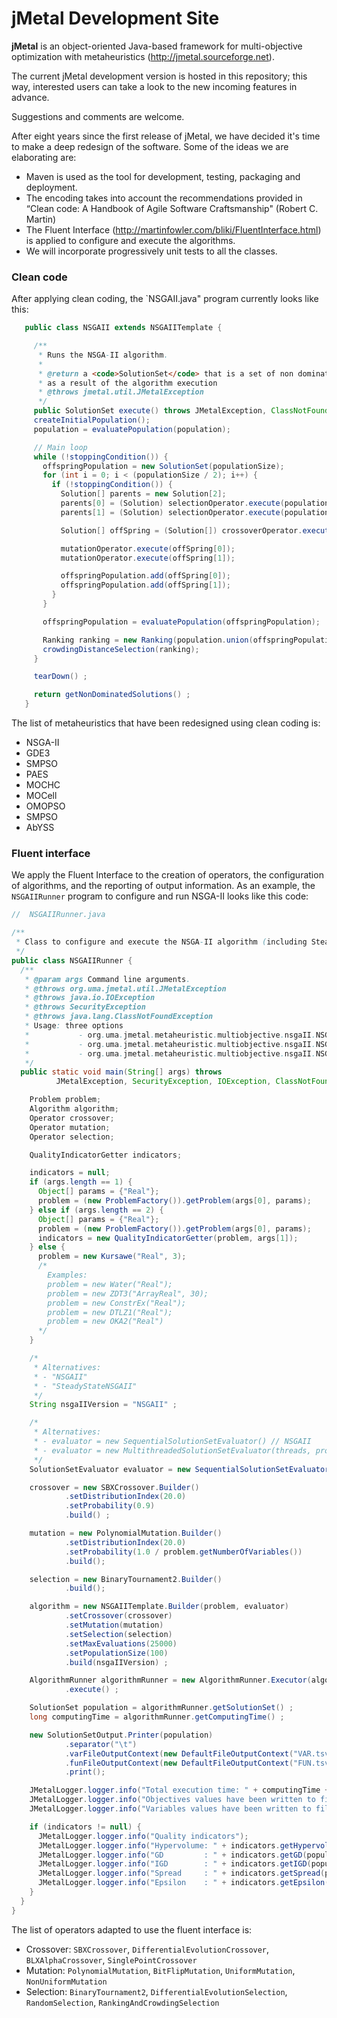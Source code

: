 # jMetal Development Site

**jMetal** is an object-oriented Java-based framework for multi-objective optimization with metaheuristics
(http://jmetal.sourceforge.net).

The current jMetal development version is hosted in this repository; this way, interested users can take a look to
the new incoming features in advance.

Suggestions and comments are welcome.

After eight years since the first release of jMetal, we have decided it's time to make a deep redesign of the
software. Some of the ideas we are elaborating are:
* Maven is used as the tool for development, testing, packaging and deployment.
* The encoding takes into account the recommendations provided in “Clean code: A Handbook of Agile Software Craftsmanship" (Robert C. Martin)
* The Fluent Interface (http://martinfowler.com/bliki/FluentInterface.html) is applied to configure and execute
the algorithms.
* We will incorporate progressively unit tests to all the classes.

### Clean code
After applying clean coding, the `NSGAII.java" program currently looks like this:
``` java
   public class NSGAII extends NSGAIITemplate {

     /**
      * Runs the NSGA-II algorithm.
      *
      * @return a <code>SolutionSet</code> that is a set of non dominated solutions
      * as a result of the algorithm execution
      * @throws jmetal.util.JMetalException
      */
     public SolutionSet execute() throws JMetalException, ClassNotFoundException {
     createInitialPopulation();
     population = evaluatePopulation(population);

     // Main loop
     while (!stoppingCondition()) {
       offspringPopulation = new SolutionSet(populationSize);
       for (int i = 0; i < (populationSize / 2); i++) {
         if (!stoppingCondition()) {
           Solution[] parents = new Solution[2];
           parents[0] = (Solution) selectionOperator.execute(population);
           parents[1] = (Solution) selectionOperator.execute(population);

           Solution[] offSpring = (Solution[]) crossoverOperator.execute(parents);

           mutationOperator.execute(offSpring[0]);
           mutationOperator.execute(offSpring[1]);

           offspringPopulation.add(offSpring[0]);
           offspringPopulation.add(offSpring[1]);
         }
       }

       offspringPopulation = evaluatePopulation(offspringPopulation);

       Ranking ranking = new Ranking(population.union(offspringPopulation));
       crowdingDistanceSelection(ranking);
     }

     tearDown() ;

     return getNonDominatedSolutions() ;
   }
```

The list of metaheuristics that have been redesigned using clean coding is:
* NSGA-II
* GDE3
* SMPSO
* PAES
* MOCHC
* MOCell
* OMOPSO
* SMPSO
* AbYSS

### Fluent interface
We apply the Fluent Interface to the creation of operators, the configuration of algorithms, and
the reporting of output information. As an example, the `NSGAIIRunner` program to configure and run
NSGA-II looks like this code:

``` java
//  NSGAIIRunner.java

/**
 * Class to configure and execute the NSGA-II algorithm (including Steady State and parallel versions)
 */
public class NSGAIIRunner {
  /**
   * @param args Command line arguments.
   * @throws org.uma.jmetal.util.JMetalException
   * @throws java.io.IOException
   * @throws SecurityException
   * @throws java.lang.ClassNotFoundException
   * Usage: three options
   *           - org.uma.jmetal.metaheuristic.multiobjective.nsgaII.NSGAIIRunner
   *           - org.uma.jmetal.metaheuristic.multiobjective.nsgaII.NSGAIIRunner problemName
   *           - org.uma.jmetal.metaheuristic.multiobjective.nsgaII.NSGAIIRunner problemName paretoFrontFile
   */
  public static void main(String[] args) throws
          JMetalException, SecurityException, IOException, ClassNotFoundException {

    Problem problem;
    Algorithm algorithm;
    Operator crossover;
    Operator mutation;
    Operator selection;

    QualityIndicatorGetter indicators;

    indicators = null;
    if (args.length == 1) {
      Object[] params = {"Real"};
      problem = (new ProblemFactory()).getProblem(args[0], params);
    } else if (args.length == 2) {
      Object[] params = {"Real"};
      problem = (new ProblemFactory()).getProblem(args[0], params);
      indicators = new QualityIndicatorGetter(problem, args[1]);
    } else {
      problem = new Kursawe("Real", 3);
      /*
        Examples:
        problem = new Water("Real");
        problem = new ZDT3("ArrayReal", 30);
        problem = new ConstrEx("Real");
        problem = new DTLZ1("Real");
        problem = new OKA2("Real")
      */
    }

    /*
     * Alternatives:
     * - "NSGAII"
     * - "SteadyStateNSGAII"
     */
    String nsgaIIVersion = "NSGAII" ;

    /*
     * Alternatives:
     * - evaluator = new SequentialSolutionSetEvaluator() // NSGAII
     * - evaluator = new MultithreadedSolutionSetEvaluator(threads, problem) // parallel NSGAII
     */
    SolutionSetEvaluator evaluator = new SequentialSolutionSetEvaluator() ;

    crossover = new SBXCrossover.Builder()
            .setDistributionIndex(20.0)
            .setProbability(0.9)
            .build() ;

    mutation = new PolynomialMutation.Builder()
            .setDistributionIndex(20.0)
            .setProbability(1.0 / problem.getNumberOfVariables())
            .build();

    selection = new BinaryTournament2.Builder()
            .build();

    algorithm = new NSGAIITemplate.Builder(problem, evaluator)
            .setCrossover(crossover)
            .setMutation(mutation)
            .setSelection(selection)
            .setMaxEvaluations(25000)
            .setPopulationSize(100)
            .build(nsgaIIVersion) ;

    AlgorithmRunner algorithmRunner = new AlgorithmRunner.Executor(algorithm)
            .execute() ;

    SolutionSet population = algorithmRunner.getSolutionSet() ;
    long computingTime = algorithmRunner.getComputingTime() ;

    new SolutionSetOutput.Printer(population)
            .separator("\t")
            .varFileOutputContext(new DefaultFileOutputContext("VAR.tsv"))
            .funFileOutputContext(new DefaultFileOutputContext("FUN.tsv"))
            .print();

    JMetalLogger.logger.info("Total execution time: " + computingTime + "ms");
    JMetalLogger.logger.info("Objectives values have been written to file FUN.tsv");
    JMetalLogger.logger.info("Variables values have been written to file VAR.tsv");

    if (indicators != null) {
      JMetalLogger.logger.info("Quality indicators");
      JMetalLogger.logger.info("Hypervolume: " + indicators.getHypervolume(population));
      JMetalLogger.logger.info("GD         : " + indicators.getGD(population));
      JMetalLogger.logger.info("IGD        : " + indicators.getIGD(population));
      JMetalLogger.logger.info("Spread     : " + indicators.getSpread(population));
      JMetalLogger.logger.info("Epsilon    : " + indicators.getEpsilon(population));
    }
  }
}

```

The list of operators adapted to use the fluent interface is:
* Crossover: `SBXCrossover`, `DifferentialEvolutionCrossover`, `BLXAlphaCrossover`, `SinglePointCrossover`
* Mutation: `PolynomialMutation`, `BitFlipMutation`, `UniformMutation`, `NonUniformMutation`
* Selection: `BinaryTournament2`, `DifferentialEvolutionSelection`, `RandomSelection`, `RankingAndCrowdingSelection`

